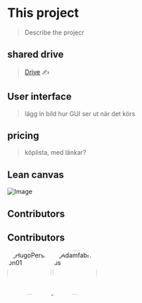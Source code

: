 # This project  
> Describe the projecr


## shared drive
> [Drive](https://drive.google.com/drive/folders/1GKdPG60LBvru-e2fMha9NIqRZFCKdvjO) ✍️


## User interface
> lägg in bild hur GUI ser ut när det körs

## pricing
> köplista, med länkar?


## Lean canvas
![Image](https://github.com/user-attachments/assets/80127c9e-17d7-412f-a379-abc8f2e61ad0)




## Contributors

## Contributors

<a href="https://github.com/HugoPersson01">
  <img src="https://avatars.githubusercontent.com/HugoPersson01" width="100" height="100" style="border-radius:50%" alt="HugoPersson01"/>
</a>

<a href="https://github.com/AdamFabricius">
  <img src="https://avatars.githubusercontent.com/Adamfabricius" width="100" height="100" style="border-radius:50%" alt="Adamfabricius"/>
</a>



